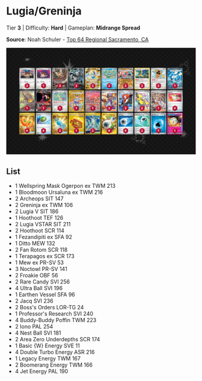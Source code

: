 # Lugia/Greninja

Tier **3** | Difficulty: **Hard** | Gameplan: **Midrange Spread**

**Source**: Noah Schuler - [Top 64 Regional Sacramento, CA](https://limitlesstcg.com/decks/list/14238)

![decklist](../../!Images/Standard/14BRS-SSP/Lugia-Greninja.PNG)

## List
* 1 Wellspring Mask Ogerpon ex TWM 213
* 1 Bloodmoon Ursaluna ex TWM 216
* 2 Archeops SIT 147
* 2 Greninja ex TWM 106
* 2 Lugia V SIT 186
* 1 Hoothoot TEF 126
* 2 Lugia VSTAR SIT 211
* 2 Hoothoot SCR 114
* 1 Fezandipiti ex SFA 92
* 1 Ditto MEW 132
* 2 Fan Rotom SCR 118
* 1 Terapagos ex SCR 173
* 1 Mew ex PR-SV 53
* 3 Noctowl PR-SV 141
* 2 Froakie OBF 56
* 2 Rare Candy SVI 256
* 4 Ultra Ball SVI 196
* 1 Earthen Vessel SFA 96
* 2 Jacq SVI 236
* 2 Boss's Orders LOR-TG 24
* 1 Professor's Research SVI 240
* 4 Buddy-Buddy Poffin TWM 223
* 2 Iono PAL 254
* 4 Nest Ball SVI 181
* 2 Area Zero Underdepths SCR 174
* 1 Basic {W} Energy SVE 11
* 4 Double Turbo Energy ASR 216
* 1 Legacy Energy TWM 167
* 2 Boomerang Energy TWM 166
* 4 Jet Energy PAL 190